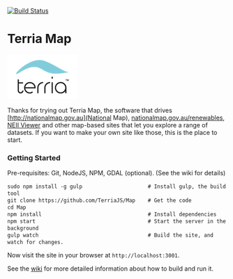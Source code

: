 [![Build Status](https://travis-ci.org/NICTA/nationalmap.svg?branch=master)](https://travis-ci.org/TerriaJS/map)

Terria Map
==========
![Terria logo](terria-logo.png "Terria logo")

Thanks for trying out Terria Map, the software that drives [http://nationalmap.gov.au](National Map), [nationalmap.gov.au/renewables](AREMI), [NEII Viewer](neiiviewer.nicta.com.au) and other map-based sites that let you explore a range of datasets. If you want to make your own site like those, this is the place to start.

### Getting Started ###
Pre-requisites: Git, NodeJS, NPM, GDAL (optional). (See the wiki for details)
 
```
sudo npm install -g gulp                     # Install gulp, the build tool
git clone https://github.com/TerriaJS/Map    # Get the code
cd Map                                       
npm install                                  # Install dependencies
npm start                                    # Start the server in the background
gulp watch                                   # Build the site, and watch for changes.
```

Now visit the site in your browser at `http://localhost:3001`.
 
See the [wiki](https://github.com/NICTA/nationalmap/wiki) for more detailed information about how to build and run it.
